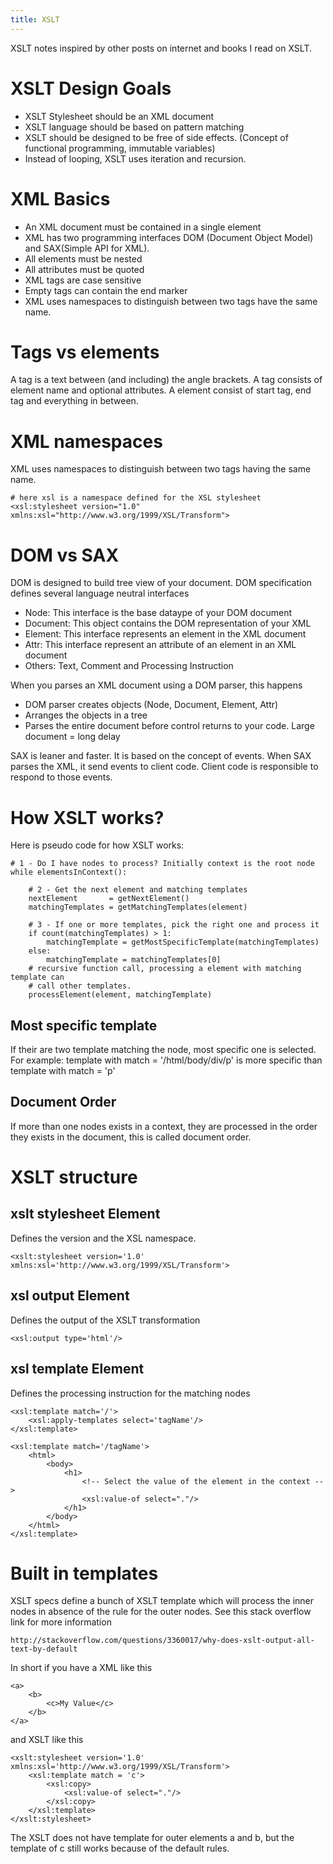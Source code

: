 ```yaml
---
title: XSLT
---
```


XSLT notes inspired by other posts on internet and books I read on XSLT.

# XSLT Design Goals

- XSLT Stylesheet should be an XML document
- XSLT language should be based on pattern matching
- XSLT should be designed to be free of side effects. (Concept of functional programming, immutable variables)
- Instead of looping, XSLT uses iteration and recursion.

# XML Basics

- An XML document must be contained in a single element
- XML has two programming interfaces DOM (Document Object Model) and SAX(Simple API for XML).
- All elements must be nested
- All attributes must be quoted
- XML tags are case sensitive
- Empty tags can contain the end marker
- XML uses namespaces to distinguish between two tags have the same name.

# Tags vs elements

A tag is a text between (and including) the angle brackets. A tag consists of
element name and optional attributes. A element consist of start tag, end tag
and everything in between.

# XML namespaces

XML uses namespaces to distinguish between two tags having the same name.

```
# here xsl is a namespace defined for the XSL stylesheet
<xsl:stylesheet version="1.0" xmlns:xsl="http://www.w3.org/1999/XSL/Transform">
```

# DOM vs SAX

DOM is designed to build tree view of your document. DOM specification defines
several language neutral interfaces
- Node: This interface is the base dataype of your DOM document
- Document: This object contains the DOM representation of your XML
- Element: This interface represents an element in the XML document
- Attr: This interface represent an attribute of an element in an XML document
- Others: Text, Comment and Processing Instruction

When you parses an XML document using a DOM parser, this happens
- DOM parser creates objects (Node, Document, Element, Attr)
- Arranges the objects in a tree
- Parses the entire document before control returns to your code. Large document = long delay

SAX is leaner and faster. It is based on the concept of events. When SAX parses
the XML, it send events to client code. Client code is responsible to respond
to those events.

# How XSLT works?

Here is pseudo code for how XSLT works:

```
# 1 - Do I have nodes to process? Initially context is the root node
while elementsInContext():

    # 2 - Get the next element and matching templates
    nextElement       = getNextElement()
    matchingTemplates = getMatchingTemplates(element)

    # 3 - If one or more templates, pick the right one and process it
    if count(matchingTemplates) > 1:
        matchingTemplate = getMostSpecificTemplate(matchingTemplates)
    else:
        matchingTemplate = matchingTemplates[0]
    # recursive function call, processing a element with matching template can
    # call other templates.
    processElement(element, matchingTemplate)
```

## Most specific template

If their are two template matching the node, most specific one is selected. For
example: template with match = '/html/body/div/p' is more specific than
template with match = 'p'

## Document Order

If more than one nodes exists in a context, they are processed in the order
they exists in the document, this is called document order.

# XSLT structure

## xslt stylesheet Element

Defines the version and the XSL namespace.

```
<xslt:stylesheet version='1.0' xmlns:xsl='http://www.w3.org/1999/XSL/Transform'>
```

## xsl output Element

Defines the output of the XSLT transformation

```
<xsl:output type='html'/>
```

## xsl template Element

Defines the processing instruction for the matching nodes

```
<xsl:template match='/'>
    <xsl:apply-templates select='tagName'/>
</xsl:template>

<xsl:template match='/tagName'>
    <html>
        <body>
            <h1>
                <!-- Select the value of the element in the context -->
                <xsl:value-of select="."/>
            </h1>
        </body>
    </html>
</xsl:template>
```

# Built in templates

XSLT specs define a bunch of XSLT template which will process the inner nodes
in absence of the rule for the outer nodes. See this stack overflow link for
more information
    
    http://stackoverflow.com/questions/3360017/why-does-xslt-output-all-text-by-default

In short if you have a XML like this

```
<a>
    <b>
        <c>My Value</c>
    </b>
</a>
```

and XSLT like this

```
<xslt:stylesheet version='1.0' xmlns:xsl='http://www.w3.org/1999/XSL/Transform'>
    <xsl:template match = 'c'>
        <xsl:copy>
            <xsl:value-of select="."/>
        </xsl:copy>
    </xsl:template>
</xslt:stylesheet>
```

The XSLT does not have template for outer elements a and b, but the template of
c still works because of the default rules.
